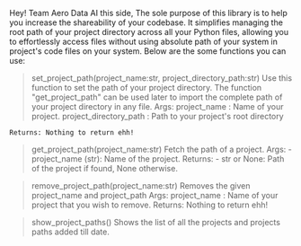 Hey!
Team Aero Data AI this side,
The sole purpose of this library is to help you increase the shareability of your codebase. It simplifies managing the root path of your project directory across all your Python files, allowing you to effortlessly access files without using absolute path of your system in project's code files on your system. Below are the some functions you can use:

> set_project_path(project_name:str, project_directory_path:str)
Use this function to set the path of your project directory.
    The function "get_project_path" can be used later to import the complete path of your project directory in any file.
    Args: 
    project_name : Name of your project.
    project_directory_path : Path to your project's root directory

    Returns: Nothing to return ehh!

> get_project_path(project_name:str)
Fetch the path of a project.
    Args:
    - project_name (str): Name of the project.
    Returns:
    - str or None: Path of the project if found, None otherwise.

> remove_project_path(project_name:str)
Removes the given project_name and project_path
    Args: 
    project_name : Name of your project that you wish to remove.
    Returns: Nothing to return ehh!

> show_project_paths()
Shows the list of all the projects and projects paths added till date.